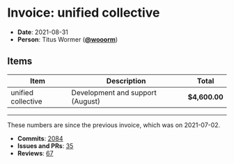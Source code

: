 # Invoice: unified collective

* **Date**: 2021-08-31
* **Person**: Titus Wormer ([**@wooorm**](https://github.com/wooorm))

## Items

| Item               | Description                      | Total         |
| ------------------ | -------------------------------- | ------------- |
| unified collective | Development and support (August) | **$4,600.00** |

***

These numbers are since the previous invoice, which was on 2021-07-02.

* **Commits**:
  [2084](https://github.com/search?q=author%3Awooorm+committer-date%3A%222021-07-02..2021-08-31%22\&type=Commits)
* **Issues and PRs**: [35](https://github.com/search?q=author%3Awooorm+created%3A%222021-07-02..2021-08-31%22\&type=Issues)
* **Reviews**: [67](https://github.com/search?q=reviewed-by%3Awooorm+created%3A%222021-07-02..2021-08-31%22\&type=Issues)
